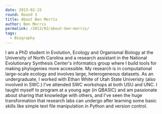 ```yaml
---
date: 2013-02-15
round: Round 3
title: About Ben Morris
author: Ben Morris
permalink: /2013/02/about-ben-morris/
tags:
  - Biography
---
```

I am a PhD student in Evolution, Ecology and Organismal Biology at the University of North Carolina and a research assistant in the National Evolutionary Synthesis Center's informatics group where I build tools for making phylogenies more accessible. My research is in computational large-scale ecology and involves large, heterogeneous datasets. As an undergraduate, I worked with Ethan White of Utah State Univeristy (also involved in SWC.) I've attended SWC workshops at both USU and UNC. I taught myself to program at a young age (in QBASIC) and am passionate about sharing that knowledge with others, and I've seen the huge transformation that research labs can undergo after learning some basic skills like simple text file manipulation in Python and version control.
